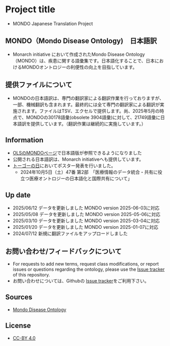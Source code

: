 # Project title
- MONDO Japanese Translation Project
  
## MONDO（Mondo Disease Ontology)　日本語訳
- Monarch initiative において作成されたMondo Disease Ontology（MONDO）は、疾患に関する語彙集です。日本語化することで、日本におけるMONDOオントロジーの利便性の向上を目指しています。

## 提供ファイルについて
- MONDOの日本語訳は、専門の翻訳家による翻訳作業を行っておりますが、一部、機械翻訳も含まれます。最終的には全て専門の翻訳家による翻訳が実施されます。ファイルはTSV、エクセルで提供します。尚、2025年5月の時点で、MONDOの30178語彙(obsolete 3904語彙)に対して、21749語彙に日本語訳を提供しています。（翻訳作業は継続的に実施しています。）

## Information
- [OLSのMONDOページ](https://www.ebi.ac.uk/ols4/ontologies/mondo?lang=jp)で日本語版が参照できるようになりました
- 公開される日本語訳は、Monarch initiativeへも提供しています。
- [トーゴーの日](https://biosciencedbc.jp/event/symposium/togo2024/)においてポスター発表を行いました。
  - 2024年10月5日（土）47番 第2部　「医療情報のデータ統合・共有に役立つ医療オントロジーの日本語化と国際共有について」


## Up date
- 2025/06/12 データを更新しました MONDO version 2025-06-03に対応
- 2025/05/08 データを更新しました MONDO version 2025-05-06に対応
- 2025/03/10 データを更新しました MONDO version 2025-03-04に対応
- 2025/01/20 データを更新しました MONDO version 2025-01-07に対応
- 2024/07/12 新規に翻訳ファイルをアップロードしました


## お問い合わせ/フィードバックについて
- For requests to add new terms, request class modifications, or report issues or questions regarding the ontology, please use the [Issue tracker](https://github.com/dbcls//mondo-japanese/issues) of this repository.
- お問い合わせについては、Githubの [Issue tracker](https://github.com/dbcls//mondo-japanese/issues)をご利用下さい。

## Sources
- [Mondo Disease Ontology](https://mondo.monarchinitiative.org/)

## License
- [CC-BY 4.0](https://creativecommons.org/licenses/by/4.0/)

